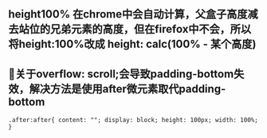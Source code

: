 ## height100% 在chrome中会自动计算，父盒子高度减去站位的兄弟元素的高度，但在firefox中不会，所以将height:100%改成 height: calc(100% - 某个高度)

## 关于overflow: scroll;会导致padding-bottom失效，解决方法是使用after微元素取代padding-bottom 
`.after:after{
    content: "";
    display: block;
    height: 100px;
    width: 100%;
}`